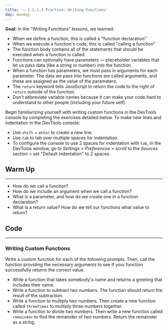 ```yaml
---
title: '✏️ 1.2.1.3 Practice: Writing Functions'
day: monday
---
```


**Goal:**  In the "Writing Functions" lessons, we learned:

* When we define a function, this is called a "function declaration"
* When we execute a function's code, this is called "calling a function"
* The function body contains all of the statements that should be executed when a function is called.
* Functions can optionally have parameters — placeholder variables that let us pass data (like a string or number) into the function.
* When a function has parameters, we must pass in arguments for each parameter. The data we pass into functions are called arguments, and these are assigned as the value of the parameters.
* The `return` keyword tells JavaScript to return the code to the right of `return` outside of the function.
* Don't abbreviate variable names because it can make your code hard to understand to other people (including your future self). 

Begin familiarizing yourself with writing custom functions in the DevTools console by completing the exercises detailed below. To make new lines and indentation in the DevTools console:

* Use `shift` + `enter` to create a new line.
* Use `tab` to tab over multiple spaces for indentation. 
* To configure the console to use 2 spaces for indentation with `tab`, in the DevTools window, go to _Settings_ > _Preferences_ > scroll to the _Sources_ section > set "Default indentation" to 2 spaces.

## Warm Up
<hr />

* How do we call a function?
* How do we include an argument when we call a function?
* What is a parameter, and how do we create one in a function declaration?
* What is a return value? How do we tell our functions what value to return?

## Code
<hr />

### Writing Custom Functions

Write a custom function for each of the following prompts. Then, call the function providing the necessary arguments to see if your function successfully returns the correct value.

* Write a function that takes somebody's name and returns a greeting that includes their name.
* Write a function to subtract two numbers. The function should return the result of the subtraction.
* Write a function to multiply two numbers. Then create a new function called `threeTimes` to multiply three numbers together.
* Write a function to divide two numbers. Then write a new function called `remainder` to find the remainder of two numbers. Return the remainder as a string.

